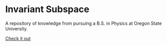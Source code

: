 <!-- https://svs.gsfc.nasa.gov/13326 -->
<h1 id="cover-heading">Invariant Subspace</h1>

<!-- ![icon](/_media/background.gif "Source: https://svs.gsfc.nasa.gov/13326") -->

A repository of knowledge from pursuing a B.S. in Physics at Oregon State University.

[Check it out](/home#Physics.md)
